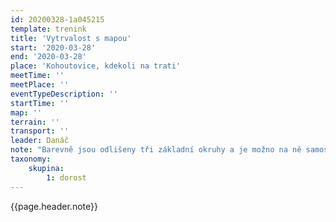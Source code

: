 ```yaml
---
id: 20200328-1a045215
template: trenink
title: 'Vytrvalost s mapou'
start: '2020-03-28'
end: '2020-03-28'
place: 'Kohoutovice, kdekoli na trati'
meetTime: ''
meetPlace: ''
eventTypeDescription: ''
startTime: ''
map: ''
terrain: ''
transport: ''
leader: Danáč
note: "Barevně jsou odlišeny tři základní okruhy a je možno na ně samosebou naskočit kdekoli. Myslím, že je to docela pochopitelné 😉\r\n\r\nTisknout doporučuju v patnáctce (A4).\r\n\r\n[Soubory mapami](https://drive.google.com/drive/folders/1xkQo_orGCeuJH19bc5UySEcs1lUdyIOJ?usp=sharing)"
taxonomy:
    skupina:
        1: dorost
---
```

{{page.header.note}}
